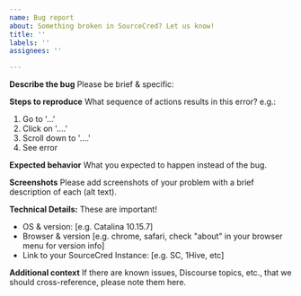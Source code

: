 ```yaml
---
name: Bug report
about: Something broken in SourceCred? Let us know!
title: ''
labels: ''
assignees: ''

---
```


**Describe the bug**
Please be brief & specific: 

**Steps to reproduce**
What sequence of actions results in this error?  e.g.:
1. Go to '...'
2. Click on '....'
3. Scroll down to '....'
4. See error

**Expected behavior**
What you expected to happen instead of the bug.

**Screenshots**
Please add screenshots of your problem with a brief description of each (alt text). 

**Technical Details:**
These are important!
 - OS & version: [e.g. Catalina 10.15.7]
 - Browser & version [e.g. chrome, safari, check "about" in your browser menu for version info]
 - Link to your SourceCred Instance: [e.g. SC, 1Hive, etc]

**Additional context**
If there are known issues, Discourse topics, etc., that we should cross-reference, please note them here.
